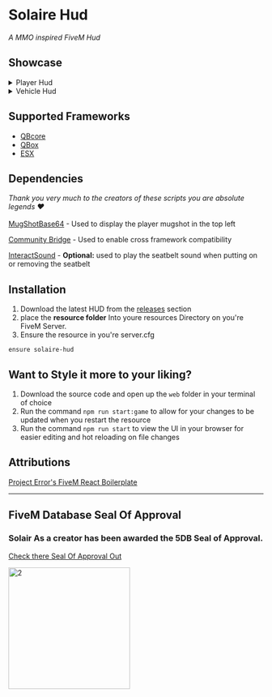 # Solaire Hud

_A MMO inspired FiveM Hud_

## Showcase
<details>
  <summary>Player Hud</summary>
<img width="1280" height="698" alt="1" src="https://github.com/user-attachments/assets/ef73700f-9682-418a-81af-c69187b482d6" />
<img width="1920" height="1080" alt="3" src="https://github.com/user-attachments/assets/75ffaf35-b0e3-4c92-8afe-a88bcb995dcb" />
</details>

<details>
  <summary>Vehicle Hud</summary>
<img width="1920" height="1080" alt="2" src="https://github.com/user-attachments/assets/35b44673-7f7d-4590-8c31-6d236f0f1b3c" />
</details>

## Supported Frameworks
- [QBcore](https://github.com/qbcore-framework/qb-core)
- [QBox](https://github.com/Qbox-project/qbx_core)
- [ESX](https://github.com/esx-framework/esx_core)
  
## Dependencies
_Thank you very much to the creators of these scripts you are absolute legends ♥️_<br><br>
[MugShotBase64](https://github.com/BaziForYou/MugShotBase64) - Used to display the player mugshot in the top left <br>

[Community Bridge](https://github.com/TheOrderFivem/community_bridge) - Used to enable cross framework compatibility <br>

[InteractSound](https://github.com/plunkettscott/interact-sound) - **Optional:** used to play the seatbelt sound when putting on or removing the seatbelt

## Installation
1. Download the latest HUD from the [releases](https://github.com/solaire-fivem/solaire-hud/releases/tag/1.0.0) section
2. place the **resource folder** Into youre resources Directory on you're FiveM Server.
3. Ensure the resource in you're server.cfg
```
ensure solaire-hud
```

## Want to Style it more to your liking?
1. Download the source code and open up the `web` folder in your terminal of choice
2. Run the command `npm run start:game` to allow for your changes to be updated when you restart the resource
3. Run the command `npm run start` to view the UI in your browser for easier editing and hot reloading on file changes

## Attributions
[Project Error's FiveM React Boilerplate](https://github.com/project-error/fivem-react-boilerplate-lua?tab=readme-ov-file)

---
## FiveM Database Seal Of Approval 


### Solair As a creator has been awarded the 5DB Seal of Approval. 

[Check there Seal Of Approval Out](https://fivemdb.net/soa/solaire)

<a href="https://fivemdb.net/soa/solaire">
  <img width="240" height="240" alt="2" src="https://zwrks.com/cdn/FiveMDB/soa.png" />
</a>
